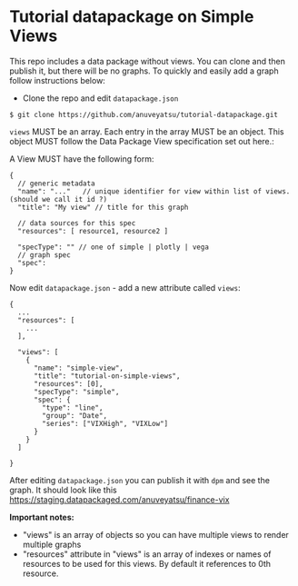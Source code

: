 # Tutorial datapackage on Simple Views

This repo includes a data package without views. You can clone and then publish it, but there will be no graphs. To quickly and easily add a graph follow instructions below:

* Clone the repo and edit `datapackage.json`

```
$ git clone https://github.com/anuveyatsu/tutorial-datapackage.git
```

`views` MUST be an array. Each entry in the array MUST be an object. This object MUST follow the Data Package View specification set out here.:

A View MUST have the following form:

```
{
  // generic metadata
  "name": "..."   // unique identifier for view within list of views. (should we call it id ?)
  "title": "My view" // title for this graph

  // data sources for this spec
  "resources": [ resource1, resource2 ]  

  "specType": "" // one of simple | plotly | vega
  // graph spec
  "spec":
}
```

Now edit `datapackage.json` - add a new attribute called `views`:

```
{
  ...
  "resources": [
    ...
  ],

  "views": [
    {
      "name": "simple-view",
      "title": "tutorial-on-simple-views",
      "resources": [0],
      "specType": "simple",
      "spec": {
        "type": "line",
        "group": "Date",
        "series": ["VIXHigh", "VIXLow"]
      }
    }
  ]

}
```

After editing `datapackage.json` you can publish it with `dpm` and see the graph. It should look like this https://staging.datapackaged.com/anuveyatsu/finance-vix

**Important notes:**

* "views" is an array of objects so you can have multiple views to render multiple graphs
* "resources" attribute in "views" is an array of indexes or names of resources to be used for this views. By default it references to 0th resource.
